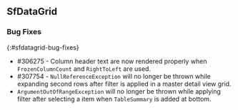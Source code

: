 ## SfDataGrid

### Bug Fixes
{:#sfdatagrid-bug-fixes}

* \#306275 - Column header text are now rendered properly when `FrozenColumnCount` and `RightToLeft` are used.
* \#307754 - `NullReferenceException` will no longer be thrown while expanding second rows after filter is applied in a master detail view grid.
* `ArgumentOutOfRangeException` will no longer be thrown while applying filter after selecting a item when `TableSummary` is added at bottom.